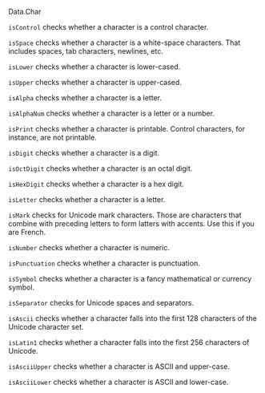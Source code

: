 Data.Char

`isControl` checks whether a character is a control character.

`isSpace` checks whether a character is a white-space characters. That includes spaces, tab characters, newlines, etc.

`isLower` checks whether a character is lower-cased.

`isUpper` checks whether a character is upper-cased.

`isAlpha` checks whether a character is a letter.

`isAlphaNum` checks whether a character is a letter or a number.

`isPrint` checks whether a character is printable. Control characters, for instance, are not printable.

`isDigit` checks whether a character is a digit.

`isOctDigit` checks whether a character is an octal digit.

`isHexDigit` checks whether a character is a hex digit.

`isLetter` checks whether a character is a letter.

`isMark` checks for Unicode mark characters. Those are characters that combine with preceding letters to form latters with accents. Use this if you are French.

`isNumber` checks whether a character is numeric.

`isPunctuation` checks whether a character is punctuation.

`isSymbol` checks whether a character is a fancy mathematical or currency symbol.

`isSeparator` checks for Unicode spaces and separators.

`isAscii` checks whether a character falls into the first 128 characters of the Unicode character set.

`isLatin1` checks whether a character falls into the first 256 characters of Unicode.

`isAsciiUpper` checks whether a character is ASCII and upper-case.

`isAsciiLower` checks whether a character is ASCII and lower-case.